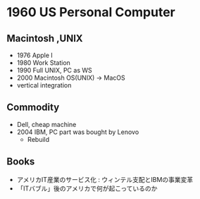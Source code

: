 # 1960 US Personal Computer 
## Macintosh ,UNIX
* 1976 Apple I
* 1980 Work Station
* 1990 Full UNIX, PC as WS
* 2000 Macintosh OS(UNIX) -> MacOS
* vertical integration

## Commodity
* Dell, cheap machine
* 2004 IBM, PC part was bought by Lenovo
    * Rebuild 
## Books
* アメリカIT産業のサービス化 : ウィンテル支配とIBMの事業変革
* 「ITバブル」後のアメリカで何が起こっているのか





